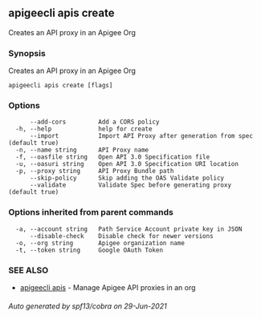 ## apigeecli apis create

Creates an API proxy in an Apigee Org

### Synopsis

Creates an API proxy in an Apigee Org

```
apigeecli apis create [flags]
```

### Options

```
      --add-cors         Add a CORS policy
  -h, --help             help for create
      --import           Import API Proxy after generation from spec (default true)
  -n, --name string      API Proxy name
  -f, --oasfile string   Open API 3.0 Specification file
  -u, --oasuri string    Open API 3.0 Specification URI location
  -p, --proxy string     API Proxy Bundle path
      --skip-policy      Skip adding the OAS Validate policy
      --validate         Validate Spec before generating proxy (default true)
```

### Options inherited from parent commands

```
  -a, --account string   Path Service Account private key in JSON
      --disable-check    Disable check for newer versions
  -o, --org string       Apigee organization name
  -t, --token string     Google OAuth Token
```

### SEE ALSO

* [apigeecli apis](apigeecli_apis.md)	 - Manage Apigee API proxies in an org

###### Auto generated by spf13/cobra on 29-Jun-2021
